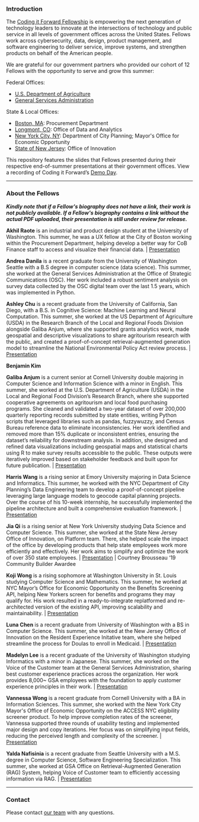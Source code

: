 ### Introduction
The [Coding it Forward Fellowship](https://www.codingitforward.com/fellowship) is empowering the next generation of technology leaders to innovate at the intersections of technology and public service in all levels of government offices across the United States. Fellows work across cybersecurity, data, design, product management, and software engineering to deliver service, improve systems, and strengthen products on behalf of the American people. 

We are grateful for our government partners who provided our cohort of 12 Fellows with the opportunity to serve and grow this summer: 

Federal Offices:
- [U.S. Department of Agriculture](https://www.usda.gov/)
- [General Services Administration](https://www.gsa.gov/)

State & Local Offices:
- [Boston, MA](https://www.boston.gov/): Procurement Department
- [Longmont, CO](https://longmontcolorado.gov/): Office of Data and Analytics
- [New York City, NY](https://www.nyc.gov/): Department of City Planning; Mayor's Office for Economic Opportunity
- [State of New Jersey](https://nj.gov/): Office of Innovation

This repository features the slides that Fellows presented during their respective end-of-summer presentations at their government offices. View a recording of Coding it Forward’s [Demo Day](https://www.youtube.com/watch?v=blNAd1ukIJM&list=PLFdnW8F-XXkBinRGqRUSnusFMIzTPBsyV).

---
### About the Fellows 
***Kindly note that if a Fellow's biography does not have a link, their work is not publicly available. If a Fellow's biography contains a link without the actual PDF uploaded, their presentation is still under review for release.***

**Akhil Raote** is an industrial and product design student at the University of Washington. This summer, he was a UX fellow at the City of Boston working within the Procurement Department, helping develop a better way for CoB Finance staff to access and visualize their financial data. | [Presentation](Akhil_Raote.pdf)

**Andrea Danila** is a recent graduate from the University of Washington Seattle with a B.S degree in computer science (data science). This summer, she worked at the General Services Administration at the Office of Strategic Communications (OSC). Her work included a robust sentiment analysis on survey data collected by the OSC digital team over the last 1.5 years, which was implemented in Python.

**Ashley Chu** is a recent graduate from the University of California, San Diego, with a B.S. in Cognitive Science: Machine Learning and Neural Computation. This summer, she worked at the US Department of Agriculture (USDA) in the Research Branch of the Local and Regional Foods Division alongside Galiba Anjum, where she supported grants analytics work, made geospatial and descriptive visualizations to share agritourism research with the public, and created a proof-of-concept retrieval-augmented generation model to streamline the National Environmental Policy Act review process. | [Presentation](Galiba_Anjum_Ashley_Chu.pdf)

**Benjamin Kim**

**Galiba Anjum** is a current senior at Cornell University double majoring in Computer Science and Information Science with a minor in English. This summer, she worked at the U.S. Department of Agriculture (USDA) in the Local and Regional Food Division’s Research Branch, where she supported cooperative agreements on agritourism and local food purchasing programs. She cleaned and validated a two-year dataset of over 200,000 quarterly reporting records submitted by state entities, writing Python scripts that leveraged libraries such as pandas, fuzzywuzzy, and Census Bureau reference data to eliminate inconsistencies. Her work identified and removed more than 15% duplicate or inconsistent entries, ensuring the dataset’s reliability for downstream analysis. In addition, she designed and refined data visualizations including geospatial maps and statistical charts using R to make survey results accessible to the public. These outputs were iteratively improved based on stakeholder feedback and built upon for future publication. | [Presentation](Galiba_Anjum_Ashley_Chu.pdf)

**Harris Wang** is a rising senior at Emory University majoring in Data Science and Informatics. This summer, he worked with the NYC Department of City Planning’s Data Engineering team to develop a proof-of-concept pipeline leveraging large language models to geocode capital planning projects. Over the course of his 10-week internship, he successfully implemented the pipeline architecture and built a comprehensive evaluation framework. | [Presentation](Harris_Wang.pdf)


**Jia Qi** is a rising senior at New York University studying Data Science and Computer Science. This summer, she worked at the State New Jersey Office of Innovation, on Platform team. There, she helped scale the impact of the office by developing products that help state employees work more efficiently and effectively. Her work aims to simplify and optimize the work of over 350 state employees. | [Presentation](Jia_Qi.pdf) | Courtney Brousseau ‘19 Community Builder Awardee

**Koji Wong** is a rising sophomore at Washington University in St. Louis studying Computer Science and Mathematics. This summer, he worked at NYC Mayor’s Office for Economic Opportunity on the Benefits Screening API, helping New Yorkers screen for benefits and programs they may qualify for. His work resulted in a ready-to-integrate replatformed and re-architected version of the existing API, improving scalability and maintainability. | [Presentation](Koji_Wong.pdf)

**Luna Chen** is a recent graduate from University of Washington with a BS in Computer Science. This summer, she worked at the New Jersey Office of Innovation on the Resident Experience Initative team, where she helped streamline the process for Doulas to enroll in Medicaid. | [Presentation](Luna_Chen.pdf)

**Madelyn Lee** is a recent graduate of the University of Washington studying Informatics with a minor in Japanese. This summer, she worked on the Voice of the Customer team at the General Services Administration, sharing best customer experience practices across the organization. Her work provides 8,000~ GSA employees with the foundation to apply customer experience principles in their work. | [Presentation](Madelyn_Lee.pdf)

**Vannessa Wong** is a recent graduate from Cornell University with a BA in Information Sciences. This summer, she worked with the New York City Mayor's Office of Economic Opportunity on the ACCESS NYC eligibility screener product. To help improve completion rates of the screener, Vannessa supported three rounds of usability testing and implemented major design and copy iterations. Her focus was on simplifying input fields, reducing the perceived length and complexity of the screener. | [Presentation](Vannessa_Wong.pdf)

**Yalda Nafisinia** is a recent graduate from Seattle University with a M.S. degree in Computer Science, Software Engineering Specialization. This summer, she worked at GSA Office on Retrieval-Augmented Generation (RAG) System, helping Voice of Customer team to efficiently accessing information via RAG. | [Presentation](Yalda_Nafisinia.pdf)

---
### Contact
Please contact [our team](mailto:fellowship@codingitforward.com) with any questions.